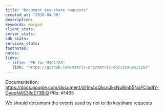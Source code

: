 ```yaml
---
title: "Document key-share requests"
created_at: "2018-04-30"
description:
keywords: merged
client_stats:
server_stats:
sdk_stats:
services_stats:
footnotes:
notes:
links:
 - title: "PR for MSC1183"
   link: "https://github.com/matrix-org/matrix-doc/issues/1183"
---
```

Documentation: https://docs.google.com/document/d/1m4gQkcnJkxNuBmb5NoFCIadIY-DyqqNAS3lloE73BlQ
PRs: #1465

We should document the events used by riot to do keyshare requests
